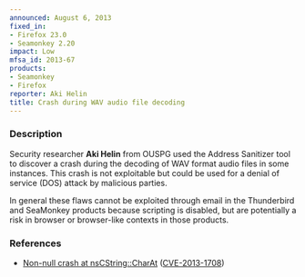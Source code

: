 ```yaml
---
announced: August 6, 2013
fixed_in:
- Firefox 23.0
- Seamonkey 2.20
impact: Low
mfsa_id: 2013-67
products:
- Seamonkey
- Firefox
reporter: Aki Helin
title: Crash during WAV audio file decoding
---
```


<h3>Description</h3>

<p>Security researcher <strong>Aki Helin</strong> from OUSPG used the Address
Sanitizer tool to discover a crash during the decoding of WAV format audio files
in some instances. This crash is not exploitable but could be used for a denial
of service (DOS) attack by malicious parties.</p>

<p class="note">In general these flaws cannot be exploited through email in the
Thunderbird and SeaMonkey products because scripting is disabled, but are
potentially a risk in browser or browser-like contexts in those products.</p>

<h3>References</h3>

<ul>
  <li><a href="https://bugzilla.mozilla.org/show_bug.cgi?id=879924">
       Non-null crash at nsCString::CharAt</a> (<a href="http://cve.mitre.org/cgi-bin/cvename.cgi?name=CVE-2013-1708" class="ex-ref">CVE-2013-1708</a>)</li>
</ul>



